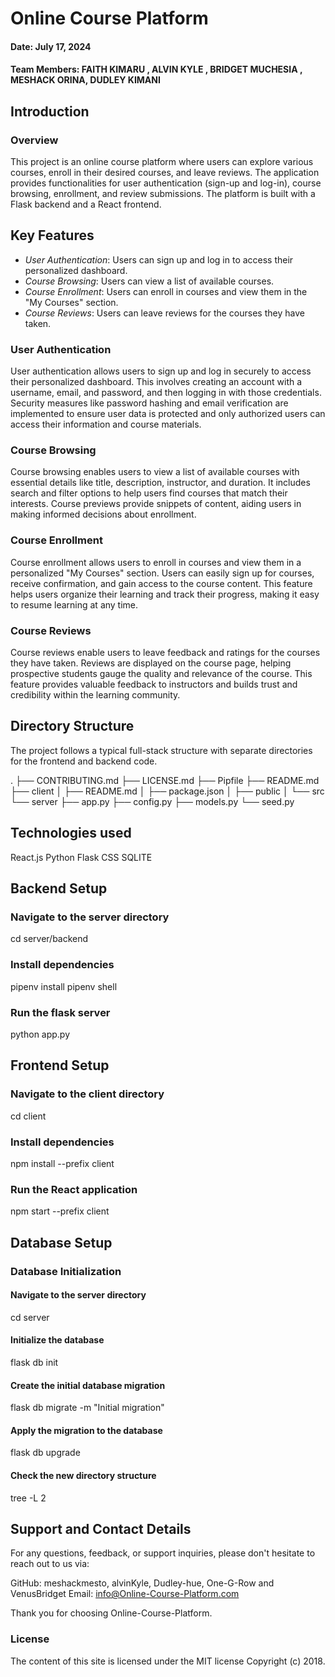 # Online Course Platform

#### Date: July 17, 2024

#### Team Members: FAITH KIMARU , ALVIN KYLE , BRIDGET MUCHESIA , MESHACK ORINA, DUDLEY KIMANI


## Introduction
### Overview
 This project is an online course platform where users can explore various courses, enroll in their desired courses, and leave reviews. The application provides functionalities for user authentication (sign-up and log-in), course browsing, enrollment, and review submissions. The platform is built with a Flask backend and a React frontend.

## Key Features

- *User Authentication*: Users can sign up and log in to access their personalized dashboard.
- *Course Browsing*: Users can view a list of available courses.
- *Course Enrollment*: Users can enroll in courses and view them in the "My Courses" section.
- *Course Reviews*: Users can leave reviews for the courses they have taken.

### User Authentication
User authentication allows users to sign up and log in securely to access their personalized dashboard. This involves creating an account with a username, email, and password, and then logging in with those credentials. Security measures like password hashing and email verification are implemented to ensure user data is protected and only authorized users can access their information and course materials.

### Course Browsing
Course browsing enables users to view a list of available courses with essential details like title, description, instructor, and duration. It includes search and filter options to help users find courses that match their interests. Course previews provide snippets of content, aiding users in making informed decisions about enrollment.

### Course Enrollment
Course enrollment allows users to enroll in courses and view them in a personalized "My Courses" section. Users can easily sign up for courses, receive confirmation, and gain access to the course content. This feature helps users organize their learning and track their progress, making it easy to resume learning at any time.

### Course Reviews
Course reviews enable users to leave feedback and ratings for the courses they have taken. Reviews are displayed on the course page, helping prospective students gauge the quality and relevance of the course. This feature provides valuable feedback to instructors and builds trust and credibility within the learning community.

## Directory Structure

The project follows a typical full-stack structure with separate directories for the frontend and backend code.


.
├── CONTRIBUTING.md
├── LICENSE.md
├── Pipfile
├── README.md
├── client
│   ├── README.md
│   ├── package.json
│   ├── public
│   └── src
└── server
    ├── app.py
    ├── config.py
    ├── models.py
    └── seed.py


## Technologies used
React.js
Python
Flask 
CSS
SQLITE

 ## Backend Setup

 ### Navigate to the server directory 
 cd server/backend

 ### Install dependencies
 pipenv install
 pipenv shell

 ### Run the flask server
 python app.py


 ## Frontend Setup

 ### Navigate to the client directory
 cd client 

 ### Install dependencies
 npm install --prefix client

 ### Run the React application
 npm start --prefix client

  ## Database Setup
 ### Database Initialization

#### Navigate to the server directory
cd server

#### Initialize the database
 flask db init

#### Create the initial database migration
flask db migrate -m "Initial migration"

#### Apply the migration to the database
flask db upgrade

#### Check the new directory structure
tree -L 2

## Support and Contact Details
For any questions, feedback, or support inquiries, please don't hesitate to reach out to us via:

GitHub: meshackmesto, alvinKyle, Dudley-hue, One-G-Row and VenusBridget
Email: info@Online-Course-Platform.com

Thank you for choosing Online-Course-Platform.

### License
The content of this site is licensed under the MIT license
Copyright (c) 2018.
